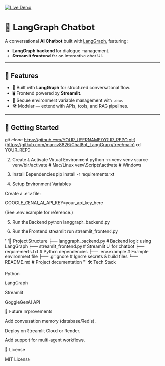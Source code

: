 [![Live Demo](https://img.shields.io/badge/Live-Demo-brightgreen?style=for-the-badge)](https://manav8826-chatbot-langgraph-streamlit-frontend-wxl7es.streamlit.app/)




# 🤖 LangGraph Chatbot

A conversational **AI Chatbot** built with [LangGraph](https://www.langchain.com/langgraph), featuring:
- **LangGraph backend** for dialogue management.
- **Streamlit frontend** for an interactive chat UI.

---

## 📌 Features
- 🧩 Built with **LangGraph** for structured conversational flow.
- 🖥️ Frontend powered by **Streamlit**.
- 🔐 Secure environment variable management with `.env`.
- 🛠️ Modular — extend with APIs, tools, and RAG pipelines.

---

## 🚀 Getting Started


git clone https://github.com/YOUR_USERNAME/YOUR_REPO.git](https://github.com/manav8826/ChatBot_LangGraph/tree/main)
cd YOUR_REPO

2. Create & Activate Virtual Environment
python -m venv venv
source venv/bin/activate   # Mac/Linux
venv\Scripts\activate      # Windows

3. Install Dependencies
pip install -r requirements.txt

4. Setup Environment Variables

Create a .env file:

GOOGLE_GENAI_AI_API_KEY=your_api_key_here


(See .env.example for reference.)

5. Run the Backend
python langgraph_backend.py

6. Run the Frontend
streamlit run streamlit_frontend.py

'''📂 Project Structure
├── langgraph_backend.py   # Backend logic using LangGraph
├── streamlit_frontend.py  # Streamlit UI for chatbot
├── requirements.txt       # Python dependencies
├── .env.example           # Example environment file
├── .gitignore             # Ignore secrets & build files
└── README.md              # Project documentation
'''
🛠️ Tech Stack

Python

LangGraph

Streamlit

GoggleGenAI API

📌 Future Improvements

Add conversation memory (database/Redis).

Deploy on Streamlit Cloud or Render.

Add support for multi-agent workflows.

📜 License

MIT License

